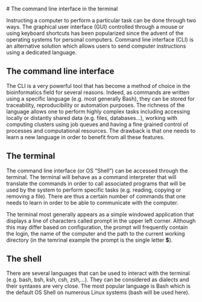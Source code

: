 
# The command line interface in the terminal

Instructing a computer to perform a particular task can be done through two ways. The graphical user interface (GUI) controlled through a mouse or using keyboard shortcuts has been popularized since the advent of the operating systems for personal computers. Command line interface (CLI) is an alternative solution which allows users to send computer instructions using a dedicated language. 

## The command line interface

The CLI is a very powerful tool that has become a method of choice in the bioinformatics field for several reasons. Indeed, as commands are written using a specific language (e.g. most generally Bash), they can be stored for traceability, reproducibility or automation purposes. The richness of the language allows one to perform highly complex tasks including accessing locally or distantly shared data (e.g. files, databases...), working with computing clusters using job queues and having a fine grained control of processes and computational resources. The drawback is that one needs to learn a new language in order to benefit from all these features.

## The terminal

The command line interface (or OS “Shell”) can be accessed through the terminal. The terminal will behave as a command interpreter that will translate the commands in order to call associated programs that will be used by the system to perform specific tasks (e.g. reading, copying or removing a file). There are thus a certain number of commands that one needs to learn in order to be able to communicate with the computer. 

The terminal most generally appears as a simple windowed application that displays a line of characters called prompt in the upper left corner. Although this may differ based on configuration, the prompt will frequently contain the login, the name of the computer and the path to the current working directory (in the temrinal example the prompt is the single letter **$**). 

## The shell

There are several languages that can be used to interact with the terminal (e.g. bash, bsh, ksh, csh, zsh,...). They can be considered as dialects  and their syntaxes are very close. The most popular language is Bash which is the default OS Shell on numerous Linux systems (bash will be used here). 


